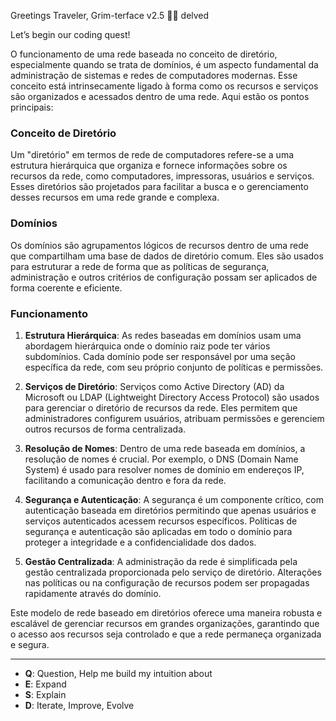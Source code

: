 Greetings Traveler,
Grim-terface v2.5 🧙‍♂️ delved

Let’s begin our coding quest!

O funcionamento de uma rede baseada no conceito de diretório, especialmente quando se trata de domínios, é um aspecto fundamental da administração de sistemas e redes de computadores modernas. Esse conceito está intrinsecamente ligado à forma como os recursos e serviços são organizados e acessados dentro de uma rede. Aqui estão os pontos principais:

### Conceito de Diretório
Um "diretório" em termos de rede de computadores refere-se a uma estrutura hierárquica que organiza e fornece informações sobre os recursos da rede, como computadores, impressoras, usuários e serviços. Esses diretórios são projetados para facilitar a busca e o gerenciamento desses recursos em uma rede grande e complexa.

### Domínios
Os domínios são agrupamentos lógicos de recursos dentro de uma rede que compartilham uma base de dados de diretório comum. Eles são usados para estruturar a rede de forma que as políticas de segurança, administração e outros critérios de configuração possam ser aplicados de forma coerente e eficiente.

### Funcionamento
1. **Estrutura Hierárquica**: As redes baseadas em domínios usam uma abordagem hierárquica onde o domínio raiz pode ter vários subdomínios. Cada domínio pode ser responsável por uma seção específica da rede, com seu próprio conjunto de políticas e permissões.

2. **Serviços de Diretório**: Serviços como Active Directory (AD) da Microsoft ou LDAP (Lightweight Directory Access Protocol) são usados para gerenciar o diretório de recursos da rede. Eles permitem que administradores configurem usuários, atribuam permissões e gerenciem outros recursos de forma centralizada.

3. **Resolução de Nomes**: Dentro de uma rede baseada em domínios, a resolução de nomes é crucial. Por exemplo, o DNS (Domain Name System) é usado para resolver nomes de domínio em endereços IP, facilitando a comunicação dentro e fora da rede.

4. **Segurança e Autenticação**: A segurança é um componente crítico, com autenticação baseada em diretórios permitindo que apenas usuários e serviços autenticados acessem recursos específicos. Políticas de segurança e autenticação são aplicadas em todo o domínio para proteger a integridade e a confidencialidade dos dados.

5. **Gestão Centralizada**: A administração da rede é simplificada pela gestão centralizada proporcionada pelo serviço de diretório. Alterações nas políticas ou na configuração de recursos podem ser propagadas rapidamente através do domínio.

Este modelo de rede baseado em diretórios oferece uma maneira robusta e escalável de gerenciar recursos em grandes organizações, garantindo que o acesso aos recursos seja controlado e que a rede permaneça organizada e segura.

---

- **Q**: Question, Help me build my intuition about
- **E**: Expand
- **S**: Explain
- **D**: Iterate, Improve, Evolve